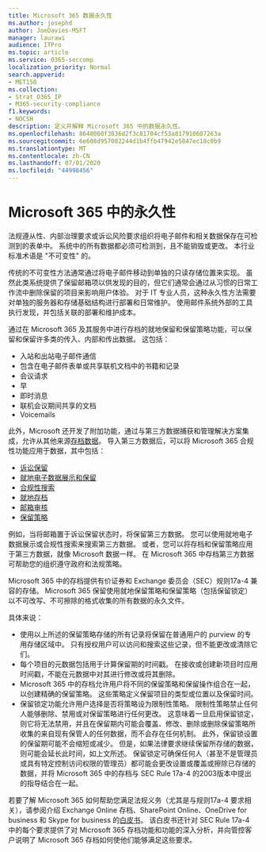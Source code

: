 ```yaml
---
title: Microsoft 365 数据永久性
ms.author: josephd
author: JoeDavies-MSFT
manager: laurawi
audience: ITPro
ms.topic: article
ms.service: O365-seccomp
localization_priority: Normal
search.appverid:
- MET150
ms.collection:
- Strat_O365_IP
- M365-security-compliance
f1.keywords:
- NOCSH
description: 定义并解释 Microsoft 365 中的数据永久性。
ms.openlocfilehash: 8648060f3036d2f3c81704cf53a817910607263a
ms.sourcegitcommit: 6e608d957082244d1b4ffb47942e5847ec18c0b9
ms.translationtype: MT
ms.contentlocale: zh-CN
ms.lasthandoff: 07/01/2020
ms.locfileid: "44998456"
---
```

# <a name="immutability-in-microsoft-365"></a>Microsoft 365 中的永久性

法规遵从性、内部治理要求或诉讼风险要求组织将电子邮件和相关数据保存在可检测到的表单中。 系统中的所有数据都必须可检测到，且不能销毁或更改。 本行业标准术语是 "不可变性" 的。

传统的不可变性方法通常通过将电子邮件移动到单独的只读存储位置来实现。 虽然此类系统提供了保留邮箱项以供发现的目的，但它们通常会通过从习惯的日常工作流中删除保留的项目来影响用户体验。 对于 IT 专业人员，这种永久性方法需要对单独的服务器和存储基础结构进行部署和日常维护。 使用邮件系统外部的工具执行发现，并包括关联的部署和维护成本。

通过在 Microsoft 365 及其服务中进行存档的就地保留和保留策略功能，可以保留和保留许多类的传入、内部和传出数据。 这包括：

- 入站和出站电子邮件通信
- 包含在电子邮件表单或共享联机文档中的书籍和记录
- 会议请求
- 早
- 即时消息
- 联机会议期间共享的文档
- Voicemails

此外，Microsoft 还开发了附加功能，通过与第三方数据捕获和管理解决方案集成，允许从其他来源[存档数据](https://support.office.com/article/Archiving-third-party-data-in-Office-365-0ce338d5-3666-4a18-86ab-c6910ff408cc)。 导入第三方数据后，可以将 Microsoft 365 合规性功能应用于数据，其中包括：

- [诉讼保留](https://docs.microsoft.com/microsoft-365/compliance/create-a-litigation-hold)
- [就地电子数据展示和保留](https://docs.microsoft.com/microsoft-365/compliance/manage-legal-investigations)
- [合规性搜索](https://docs.microsoft.com/microsoft-365/compliance/search-for-content)
- [就地存档](https://docs.microsoft.com/microsoft-365/compliance/enable-archive-mailboxes)
- [邮箱审核](https://docs.microsoft.com/microsoft-365/compliance/enable-mailbox-auditing)
- [保留策略](https://docs.microsoft.com/microsoft-365/compliance/retention-policies)

例如，当将邮箱置于诉讼保留状态时，将保留第三方数据。 您可以使用就地电子数据展示或合规性搜索来搜索第三方数据。 或者，您可以将存档和保留策略应用于第三方数据，就像 Microsoft 数据一样。 在 Microsoft 365 中存档第三方数据可帮助您的组织遵守政府和法规策略。

Microsoft 365 中的存档提供有价证券和 Exchange 委员会（SEC）规则17a-4 兼容的存储。 Microsoft 365 保留使用就地保留策略和保留策略（包括保留锁定）以不可改写、不可擦除的格式收集的所有数据的永久文件。

具体来说：

- 使用以上所述的保留策略存储的所有记录将保留在普通用户的 purview 的专用存储区域中。 只有授权用户可以访问和搜索这些记录，但不能更改或清除它们。
- 每个项目的元数据包括用于计算保留期的时间戳。 在接收或创建新项目时应用时间戳，不能在元数据中对其进行修改或将其删除。
- Microsoft 365 中的存档允许用户将不同的保留策略和保留操作组合在一起，以创建精确的保留策略。 这些策略定义保留项目的类型或位置以及保留时间。
- 保留锁定功能允许用户选择是否将策略设为限制性策略。 限制性策略禁止任何人能够删除、禁用或对保留策略进行任何更改。 这意味着一旦启用保留锁定，则它将无法禁用，并且在保留期内可能会覆盖、修改、删除或删除保留策略所收集的来自现有保管人的任何数据，而不会存在任何机制。 此外，保留锁设置的保留期可能不会缩短或减少。 但是，如果法律要求继续保留所存储的数据，则可能会延长此时间，如上文所述。 保留锁定可确保任何人（甚至不是管理员或具有特定控制访问权限的管理员）都可能会更改设置或覆盖或擦除已存储的数据，并将 Microsoft 365 中的存档与 SEC Rule 17a-4 的2003版本中提出的指导结合在一起。

若要了解 Microsoft 365 如何帮助您满足法规义务（尤其是与规则17a-4 要求相关），请参阅介绍 Exchange Online 存档、SharePoint Online、OneDrive for business 和 Skype for business 的[白皮书](https://www.microsoft.com/microsoft-365/blog/wp-content/uploads/2015/11/Microsoft-EOA-White-Paper.pdf)。 该白皮书还针对 SEC Rule 17a-4 中的每个要求提供了对 Microsoft 365 存档功能和功能的深入分析，并向管控客户说明了 Microsoft 365 存档如何使他们能够满足这些要求。
